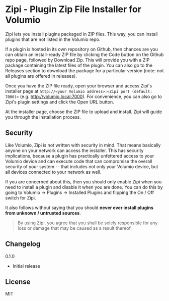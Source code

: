 # Zipi - Plugin Zip File Installer for Volumio

Zipi lets you install plugins packaged in ZIP files. This way, you can install plugins that are not listed in the Volumio repo.

If a plugin is hosted in its own repository on Github, then chances are you can obtain an install-ready ZIP file by clicking the Code button on the Github repo page, followed by Download Zip. This will provide you with a ZIP package containing the latest files of the plugin. You can also go to the Releases section to download the package for a particular version (note: not all plugins are offered in releases).

Once you have the ZIP file ready, open your browser and access Zipi's installer page at `http://<your Volumio address>:<Zipi port (default: 7000)>` (e.g. http://volumio.local:7000). For convenience, you can also go to Zipi's plugin settings and click the Open URL button.

At the installer page, choose the ZIP file to upload and install. Zipi will guide you through the installation process.

## Security

Like Volumio, Zipi is not written with security in mind. That means basically anyone on your network can access the installer. This has security implications, because a plugin has practically unfettered access to your Volumio device and can execute code that can compromise the overall security of your system -- that includes not only your Volumio device, but all devices connected to your network as well.

If you are concerned about this, then you should only enable Zipi when you need to install a plugin and disable it when you are done. You can do this by going to Volumio -> Plugins -> Installed Plugins and flipping the On / Off switch for Zipi.

It also follows without saying that you should **never ever install plugins from unknown / untrusted sources**.

>By using Zipi, you agree that you shall be solely responsible for any loss or damage that may be caused as a result thereof.

## Changelog

0.1.0
- Initial release

## License

MIT
